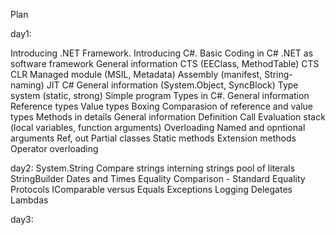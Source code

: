 Plan

day1:

Introducing .NET Framework. Introducing C#. Basic Coding in C#
.NET as software framework
General information
CTS (EEClass, MethodTable)
CTS
CLR
Managed module (MSIL, Metadata)
Assembly (manifest, String-naming)
JIT
C#
General information (System.Object, SyncBlock)
Type system (static, strong)
Simple program
Types in C#.
General information
Reference types
Value types
Boxing
Comparasion of reference and value types
Methods in details
General information
Definition
Call
Evaluation stack (local variables, function arguments)
Overloading
Named and opntional arguments
Ref, out
Partial classes
Static methods
Extension methods
Operator overloading

day2:
System.String
Compare strings
interning strings
pool of literals
StringBuilder
Dates and Times
Equality Comparison - Standard Equality Protocols
IComparable versus Equals
Exceptions
Logging
Delegates
Lambdas

day3:
